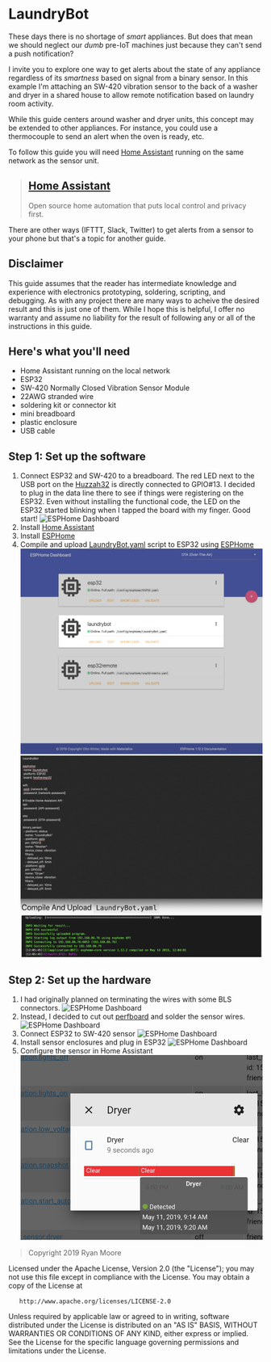 # LaundryBot
These days there is no shortage of _smart_ appliances. But does that mean we should neglect our _dumb_ pre-IoT machines just because they can't send a push notification?

I invite you to explore one way to get alerts about the state of any appliance regardless of its _smartness_ based on signal from a binary sensor. In this example I'm attaching an SW-420 vibration sensor to the back of a washer and dryer in a shared house to allow remote notification based on laundry room activity. 

While this guide centers around washer and dryer units, this concept may be extended to other appliances. For instance, you could use a thermocouple to send an alert when the oven is ready, etc.

To follow this guide you will need [Home Assistant](https://www.home-assistant.io/) running on the same network as the sensor unit.

> ## [Home Assistant](https://www.home-assistant.io/)
> Open source home automation that puts local control and privacy first.

There are other ways (IFTTT, Slack, Twitter) to get alerts from a sensor to your phone but that's a topic for another guide.

## Disclaimer
This guide assumes that the reader has intermediate knowledge and experience with electronics prototyping, soldering, scripting, and debugging. 
As with any project there are many ways to acheive the desired result and this is just one of them. 
While I hope this is helpful, I offer no warranty and assume no liability for the result of following any or all of the instructions in this guide.

## Here's what you'll need
- Home Assistant running on the local network
- ESP32
- SW-420 Normally Closed Vibration Sensor Module
- 22AWG stranded wire
- soldering kit or connector kit
- mini breadboard
- plastic enclosure
- USB cable

## Step 1: Set up the software
1. Connect ESP32 and SW-420 to a breadboard. The red LED next to the USB port on the [Huzzah32](https://learn.adafruit.com/adafruit-huzzah32-esp32-feather/pinouts) is directly connected to GPIO#13. I decided to plug in the data line there to see if things were registering on the ESP32. Even without installing the functional code, the LED on the ESP32 started blinking when I tapped the board with my finger. Good start!
![ESPHome Dashboard](./assets/laundrybot-0.png)
2. Install [Home Assistant](https://www.home-assistant.io/getting-started/)
3. Install [ESPHome](https://www.home-assistant.io/components/esphome/)
4. Compile and upload [LaundryBot.yaml](./LaundryBot.yaml) script to ESP32 using [ESPHome](https://esphome.io/guides/getting_started_hassio.html)
![ESPHome Dashboard](./assets/laundrybot-9.png)
![ESPHome Dashboard](./assets/laundrybot-10.png)

## Step 2: Set up the hardware
1. I had originally planned on terminating the wires with some BLS connectors.
![ESPHome Dashboard](./assets/laundrybot-1.png)
2. Instead, I decided to cut out [perfboard](https://learn.adafruit.com/collins-lab-breadboards-and-perfboards/learn-more) and solder the sensor wires.
![ESPHome Dashboard](./assets/laundrybot-2.png)
3. Connect ESP32 to SW-420 sensor
![ESPHome Dashboard](./assets/laundrybot-4.png)
4. Install sensor enclosures and plug in ESP32
![ESPHome Dashboard](./assets/laundrybot-5.png)
5. Configure the sensor in Home Assistant
![ESPHome Dashboard](./assets/laundrybot-8.png)


> Copyright 2019 Ryan Moore

   Licensed under the Apache License, Version 2.0 (the "License");
   you may not use this file except in compliance with the License.
   You may obtain a copy of the License at

       http://www.apache.org/licenses/LICENSE-2.0

   Unless required by applicable law or agreed to in writing, software
   distributed under the License is distributed on an "AS IS" BASIS,
   WITHOUT WARRANTIES OR CONDITIONS OF ANY KIND, either express or implied.
   See the License for the specific language governing permissions and
   limitations under the License.
